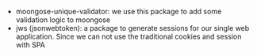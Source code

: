 - moongose-unique-validator: we use this package to add some validation logic to moongose
- jws (jsonwebtoken): a package to generate sessions for our single web application. Since we can not use the traditional cookies and session with SPA
